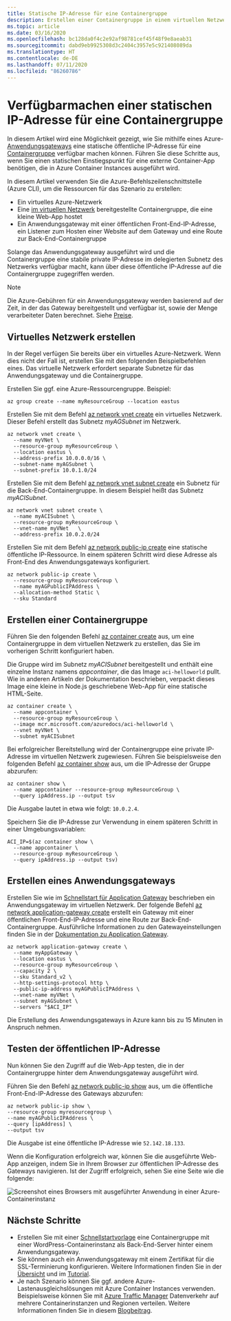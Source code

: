 ```yaml
---
title: Statische IP-Adresse für eine Containergruppe
description: Erstellen einer Containergruppe in einem virtuellen Netzwerk und Verwenden eines Azure-Anwendungsgateways, um eine statische Front-End-IP-Adresse für eine Container-Web-App verfügbar zu machen
ms.topic: article
ms.date: 03/16/2020
ms.openlocfilehash: bc128da0f4c2e92af98781cef45f48f9e8aeab31
ms.sourcegitcommit: dabd9eb9925308d3c2404c3957e5c921408089da
ms.translationtype: HT
ms.contentlocale: de-DE
ms.lasthandoff: 07/11/2020
ms.locfileid: "86260786"
---
```

# <a name="expose-a-static-ip-address-for-a-container-group"></a>Verfügbarmachen einer statischen IP-Adresse für eine Containergruppe

In diesem Artikel wird eine Möglichkeit gezeigt, wie Sie mithilfe eines Azure-[Anwendungsgateways](../application-gateway/overview.md) eine statische öffentliche IP-Adresse für eine [Containergruppe](container-instances-container-groups.md) verfügbar machen können. Führen Sie diese Schritte aus, wenn Sie einen statischen Einstiegspunkt für eine externe Container-App benötigen, die in Azure Container Instances ausgeführt wird. 

In diesem Artikel verwenden Sie die Azure-Befehlszeilenschnittstelle (Azure CLI), um die Ressourcen für das Szenario zu erstellen:

* Ein virtuelles Azure-Netzwerk
* Eine [im virtuellen Netzwerk](container-instances-vnet.md) bereitgestellte Containergruppe, die eine kleine Web-App hostet
* Ein Anwendungsgateway mit einer öffentlichen Front-End-IP-Adresse, ein Listener zum Hosten einer Website auf dem Gateway und eine Route zur Back-End-Containergruppe

Solange das Anwendungsgateway ausgeführt wird und die Containergruppe eine stabile private IP-Adresse im delegierten Subnetz des Netzwerks verfügbar macht, kann über diese öffentliche IP-Adresse auf die Containergruppe zugegriffen werden.

> [!NOTE]
> Die Azure-Gebühren für ein Anwendungsgateway werden basierend auf der Zeit, in der das Gateway bereitgestellt und verfügbar ist, sowie der Menge verarbeiteter Daten berechnet. Siehe [Preise](https://azure.microsoft.com/pricing/details/application-gateway/).

## <a name="create-virtual-network"></a>Virtuelles Netzwerk erstellen

In der Regel verfügen Sie bereits über ein virtuelles Azure-Netzwerk. Wenn dies nicht der Fall ist, erstellen Sie mit den folgenden Beispielbefehlen eines. Das virtuelle Netzwerk erfordert separate Subnetze für das Anwendungsgateway und die Containergruppe.

Erstellen Sie ggf. eine Azure-Ressourcengruppe. Beispiel:

```azureci
az group create --name myResourceGroup --location eastus
```

Erstellen Sie mit dem Befehl [az network vnet create][az-network-vnet-create] ein virtuelles Netzwerk. Dieser Befehl erstellt das Subnetz *myAGSubnet* im Netzwerk.

```azurecli
az network vnet create \
  --name myVNet \
  --resource-group myResourceGroup \
  --location eastus \
  --address-prefix 10.0.0.0/16 \
  --subnet-name myAGSubnet \
  --subnet-prefix 10.0.1.0/24
```

Erstellen Sie mit dem Befehl [az network vnet subnet create][az-network-vnet-subnet-create] ein Subnetz für die Back-End-Containergruppe. In diesem Beispiel heißt das Subnetz *myACISubnet*.

```azurecli
az network vnet subnet create \
  --name myACISubnet \
  --resource-group myResourceGroup \
  --vnet-name myVNet   \
  --address-prefix 10.0.2.0/24
```

Erstellen Sie mit dem Befehl [az network public-ip create][az-network-public-ip-create] eine statische öffentliche IP-Ressource. In einem späteren Schritt wird diese Adresse als Front-End des Anwendungsgateways konfiguriert.

```azurecli
az network public-ip create \
  --resource-group myResourceGroup \
  --name myAGPublicIPAddress \
  --allocation-method Static \
  --sku Standard
```

## <a name="create-container-group"></a>Erstellen einer Containergruppe

Führen Sie den folgenden Befehl [az container create][az-container-create] aus, um eine Containergruppe in dem virtuellen Netzwerk zu erstellen, das Sie im vorherigen Schritt konfiguriert haben. 

Die Gruppe wird im Subnetz *myACISubnet* bereitgestellt und enthält eine einzelne Instanz namens *appcontainer*, die das Image `aci-helloworld` pullt. Wie in anderen Artikeln der Dokumentation beschrieben, verpackt dieses Image eine kleine in Node.js geschriebene Web-App für eine statische HTML-Seite. 

```azurecli
az container create \
  --name appcontainer \
  --resource-group myResourceGroup \
  --image mcr.microsoft.com/azuredocs/aci-helloworld \
  --vnet myVNet \
  --subnet myACISubnet
```

Bei erfolgreicher Bereitstellung wird der Containergruppe eine private IP-Adresse im virtuellen Netzwerk zugewiesen. Führen Sie beispielsweise den folgenden Befehl [az container show][az-container-show] aus, um die IP-Adresse der Gruppe abzurufen:

```azurecli
az container show \
  --name appcontainer --resource-group myResourceGroup \
  --query ipAddress.ip --output tsv
```

Die Ausgabe lautet in etwa wie folgt: `10.0.2.4`.

Speichern Sie die IP-Adresse zur Verwendung in einem späteren Schritt in einer Umgebungsvariablen:

```azurecli
ACI_IP=$(az container show \
  --name appcontainer \
  --resource-group myResourceGroup \
  --query ipAddress.ip --output tsv)
```

## <a name="create-application-gateway"></a>Erstellen eines Anwendungsgateways

Erstellen Sie wie im [Schnellstart für Application Gateway](../application-gateway/quick-create-cli.md) beschrieben ein Anwendungsgateway im virtuellen Netzwerk. Der folgende Befehl [az network application-gateway create][az-network-application-gateway-create] erstellt ein Gateway mit einer öffentlichen Front-End-IP-Adresse und eine Route zur Back-End-Containergruppe. Ausführliche Informationen zu den Gatewayeinstellungen finden Sie in der [Dokumentation zu Application Gateway](../application-gateway/index.yml).

```azurecli
az network application-gateway create \
  --name myAppGateway \
  --location eastus \
  --resource-group myResourceGroup \
  --capacity 2 \
  --sku Standard_v2 \
  --http-settings-protocol http \
  --public-ip-address myAGPublicIPAddress \
  --vnet-name myVNet \
  --subnet myAGSubnet \
  --servers "$ACI_IP" 
```


Die Erstellung des Anwendungsgateways in Azure kann bis zu 15 Minuten in Anspruch nehmen. 

## <a name="test-public-ip-address"></a>Testen der öffentlichen IP-Adresse
  
Nun können Sie den Zugriff auf die Web-App testen, die in der Containergruppe hinter dem Anwendungsgateway ausgeführt wird.

Führen Sie den Befehl [az network public-ip show][az-network-public-ip-show] aus, um die öffentliche Front-End-IP-Adresse des Gateways abzurufen:

```azurecli
az network public-ip show \
--resource-group myresourcegroup \
--name myAGPublicIPAddress \
--query [ipAddress] \
--output tsv
```

Die Ausgabe ist eine öffentliche IP-Adresse wie `52.142.18.133`.

Wenn die Konfiguration erfolgreich war, können Sie die ausgeführte Web-App anzeigen, indem Sie in Ihrem Browser zur öffentlichen IP-Adresse des Gateways navigieren. Ist der Zugriff erfolgreich, sehen Sie eine Seite wie die folgende:

![Screenshot eines Browsers mit ausgeführter Anwendung in einer Azure-Containerinstanz](./media/container-instances-application-gateway/aci-app-app-gateway.png)

## <a name="next-steps"></a>Nächste Schritte

* Erstellen Sie mit einer [Schnellstartvorlage](https://github.com/Azure/azure-quickstart-templates/tree/master/201-aci-wordpress-vnet) eine Containergruppe mit einer WordPress-Containerinstanz als Back-End-Server hinter einem Anwendungsgateway.
* Sie können auch ein Anwendungsgateway mit einem Zertifikat für die SSL-Terminierung konfigurieren. Weitere Informationen finden Sie in der [Übersicht](../application-gateway/ssl-overview.md) und im [Tutorial](../application-gateway/create-ssl-portal.md).
* Je nach Szenario können Sie ggf. andere Azure-Lastenausgleichslösungen mit Azure Container Instances verwenden. Beispielsweise können Sie mit [Azure Traffic Manager](../traffic-manager/traffic-manager-overview.md) Datenverkehr auf mehrere Containerinstanzen und Regionen verteilen. Weitere Informationen finden Sie in diesem [Blogbeitrag](https://aaronmsft.com/posts/azure-container-instances/).

[az-network-vnet-create]:  /cli/azure/network/vnet#az-network-vnet-create
[az-network-vnet-subnet-create]: /cli/azure/network/vnet/subnet#az-network-vnet-subnet-create
[az-network-public-ip-create]: /cli/azure/network/public-ip#az-network-public-ip-create
[az-network-public-ip-show]: /cli/azure/network/public-ip#az-network-public-ip-show
[az-network-application-gateway-create]: /cli/azure/network/application-gateway#az-network-application-gateway-create
[az-container-create]: /cli/azure/container#az-container-create
[az-container-show]: /cli/azure/container#az-container-show
